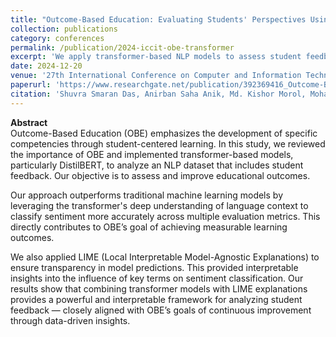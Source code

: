 ```yaml
---
title: "Outcome-Based Education: Evaluating Students' Perspectives Using Transformer"
collection: publications
category: conferences
permalink: /publication/2024-iccit-obe-transformer
excerpt: 'We apply transformer-based NLP models to assess student feedback and align sentiment insights with Outcome-Based Education (OBE) principles.'
date: 2024-12-20
venue: '27th International Conference on Computer and Information Technology (ICCIT 2024)'
paperurl: 'https://www.researchgate.net/publication/392369416_Outcome-Based_Education_Evaluating_Students%27_Perspectives_Using_Transformer'
citation: 'Shuvra Smaran Das, Anirban Saha Anik, Md. Kishor Morol, Mohammad Sakib Mahmood. (2024). "Outcome-Based Education: Evaluating Students\' Perspectives Using Transformer." <i>ICCIT 2024</i>.'
---
```


**Abstract**  
Outcome-Based Education (OBE) emphasizes the development of specific competencies through student-centered learning. In this study, we reviewed the importance of OBE and implemented transformer-based models, particularly DistilBERT, to analyze an NLP dataset that includes student feedback. Our objective is to assess and improve educational outcomes.

Our approach outperforms traditional machine learning models by leveraging the transformer's deep understanding of language context to classify sentiment more accurately across multiple evaluation metrics. This directly contributes to OBE’s goal of achieving measurable learning outcomes.

We also applied LIME (Local Interpretable Model-Agnostic Explanations) to ensure transparency in model predictions. This provided interpretable insights into the influence of key terms on sentiment classification. Our results show that combining transformer models with LIME explanations provides a powerful and interpretable framework for analyzing student feedback — closely aligned with OBE’s goals of continuous improvement through data-driven insights.
